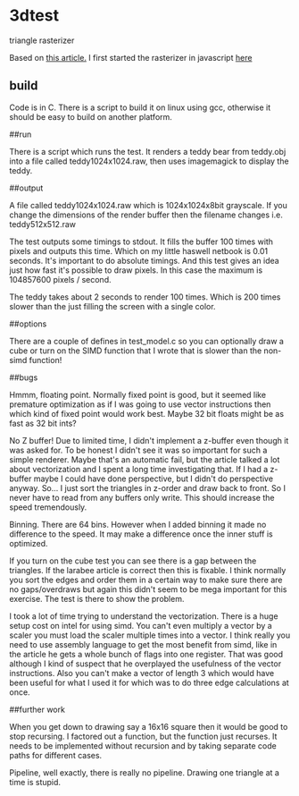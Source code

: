 # 3dtest
triangle rasterizer

Based on [this article.](https://software.intel.com/en-us/articles/rasterization-on-larrabee)
I first started the rasterizer in javascript [here](http://biotagon.com/3dtest/)

## build

Code is in C. There is a script to build it on linux using gcc, otherwise it should be easy to build on another platform.

##run

There is a script which runs the test. It renders a teddy bear from teddy.obj into a file called teddy1024x1024.raw, then uses imagemagick to display the teddy.

##output

A file called teddy1024x1024.raw which is 1024x1024x8bit grayscale. If you change the dimensions of the render buffer then the filename changes i.e. teddy512x512.raw

The test outputs some timings to stdout. It fills the buffer 100 times with pixels and outputs this time. Which on my little haswell netbook is 0.01 seconds. It's important to do absolute timings. And this test gives an idea just how fast it's possible to draw pixels. In this case the maximum is 104857600 pixels / second.

The teddy takes about 2 seconds to render 100 times. Which is 200 times slower than the just filling the screen with a single color.

##options

There are a couple of defines in test_model.c so you can optionally draw a cube or turn on the SIMD function that I wrote that is slower than the non-simd function!

##bugs

Hmmm, floating point. Normally fixed point is good, but it seemed like premature optimization as if I was going to use vector instructions then which kind of fixed point would work best. Maybe 32 bit floats might be as fast as 32 bit ints?

No Z buffer! Due to limited time, I didn't implement a z-buffer even though it was asked for. To be honest I didn't see it was so important for such a simple renderer. Maybe that's an automatic fail, but the article talked a lot about vectorization and I spent a long time investigating that. If I had a z-buffer maybe I could have done perspective, but I didn't do perspective anyway. So... I just sort the triangles in z-order and draw back to front. So I never have to read from any buffers only write. This should increase the speed tremendously.

Binning. There are 64 bins. However when I added binning it made no difference to the speed. It may make a difference once the inner stuff is optimized.

If you turn on the cube test you can see there is a gap between the triangles. If the larabee article is correct then this is fixable. I think normally you sort the edges and order them in a certain way to make sure there are no gaps/overdraws but again this didn't seem to be mega important for this exercise. The test is there to show the problem.

I took a lot of time trying to understand the vectorization. There is a huge setup cost on intel for using simd. You can't even multiply a vector by a scaler you must load the scaler multiple times into a vector. I think really you need to use assembly language to get the most benefit from simd, like in the article he gets a whole bunch of flags into one register. That was good although I kind of suspect that he overplayed the usefulness of the vector instructions. Also you can't make a vector of length 3 which would have been useful for what I used it for which was to do three edge calculations at once.

##further work

When you get down to drawing say a 16x16 square then it would be good to stop recursing. I factored out a function, but the function just recurses. It needs to be implemented without recursion and by taking separate code paths for different cases.

Pipeline, well exactly, there is really no pipeline. Drawing one triangle at a time is stupid.
